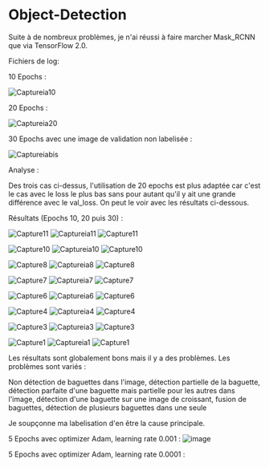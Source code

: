 # Object-Detection

Suite à de nombreux problèmes, je n'ai réussi à faire marcher Mask_RCNN que via TensorFlow 2.0.

Fichiers de log:

10 Epochs :

![Captureia10](https://github.com/user-attachments/assets/facea24e-9b39-4390-b59e-e0c8bdd95516)

20 Epochs :

![Captureia20](https://github.com/user-attachments/assets/0a9a6068-b691-4c58-90a2-24c63b19bb63)

30 Epochs avec une image de validation non labelisée :

![Captureiabis](https://github.com/user-attachments/assets/884250e7-11f9-4865-8f50-d11fa3286de2)

Analyse : 

Des trois cas ci-dessus, l'utilisation de 20 epochs est plus adaptée car c'est le cas avec le loss le plus bas sans pour autant qu'il y ait une grande différence avec le val_loss. On peut le voir avec les résultats ci-dessous.

Résultats (Epochs 10, 20 puis 30) : 

![Capture11](https://github.com/user-attachments/assets/552a80a9-8747-4d30-bc20-c14ebf8b6d3b)
![Captureia11](https://github.com/user-attachments/assets/090a8765-7a0c-40fb-b9fb-2e6587f55c49)
![Capture11](https://github.com/user-attachments/assets/07c60074-23e0-4a11-9e3e-da62d550f58d)

![Capture10](https://github.com/user-attachments/assets/415326dc-9562-4ca1-a435-5e868c3fedd3)
![Captureia10](https://github.com/user-attachments/assets/20c3dd5e-6655-42fd-a083-dbfce1c2ba96)
![Capture10](https://github.com/user-attachments/assets/bdbd497b-9db2-4d73-bbb8-c2eef2fef928)

![Capture8](https://github.com/user-attachments/assets/98c08497-b9a0-46af-9fa3-0a1be992ac23)
![Captureia8](https://github.com/user-attachments/assets/0f475bcf-8e17-4a4b-9c60-fa5299117be0)
![Capture8](https://github.com/user-attachments/assets/3f63cbe5-c6a0-4fa6-9443-5b94a6cb7f39)


![Capture7](https://github.com/user-attachments/assets/df16b1c0-04eb-4512-88c5-688a05487fcd)
![Captureia7](https://github.com/user-attachments/assets/b27f726e-1851-4d3b-8b27-b2b7be98b25f)
![Capture7](https://github.com/user-attachments/assets/8a997f83-20f0-4996-963b-eba6b07c7019)


![Capture6](https://github.com/user-attachments/assets/b6c50ea5-ca73-4b24-979c-98f973ca53a7)
![Captureia6](https://github.com/user-attachments/assets/ac2c5cc9-3fb2-490d-90a8-c72e9d08ea70)
![Capture6](https://github.com/user-attachments/assets/13878e0f-7a85-4631-8c94-e0078651cffb)


![Capture4](https://github.com/user-attachments/assets/6cdaab03-db11-4780-ad46-01de5c062002)
![Captureia4](https://github.com/user-attachments/assets/13df48f5-26e0-4e11-9e80-0f5ae60b57c4)
![Capture4](https://github.com/user-attachments/assets/05862882-4c35-4425-ba52-512bbdf5a45d)


![Capture3](https://github.com/user-attachments/assets/d7e71e87-3755-454f-90c9-604106a0b526)
![Captureia3](https://github.com/user-attachments/assets/681906fb-01f5-4661-be4a-b1017330c20c)
![Capture3](https://github.com/user-attachments/assets/7f5edf28-ca1a-4bae-bd38-c0db6ef832ce)


![Capture1](https://github.com/user-attachments/assets/ff843a35-62a5-4801-b8a7-5d83b83e9486)
![Captureia1](https://github.com/user-attachments/assets/9d35ac84-e37b-43aa-a250-da2614e60383)
![Capture1](https://github.com/user-attachments/assets/bab769da-77d7-4f95-9e85-e0ecfa44e754)

Les résultats sont globalement bons mais il y a des problèmes.
Les problèmes sont variés : 

Non détection de baguettes dans l'image, détection partielle de la baguette, détection parfaite d'une baguette mais partielle pour les autres dans l'image, détection d'une baguette sur une image de croissant, fusion de baguettes, détection de plusieurs baguettes dans une seule

Je soupçonne ma labelisation d'en être la cause principale.

5 Epochs avec optimizer Adam, learning rate 0.001 : 
![image](https://github.com/user-attachments/assets/89124ee8-71b5-4587-b281-7ebcb42ecf24)

5 Epochs avec optimizer Adam, learning rate 0.0001 :

